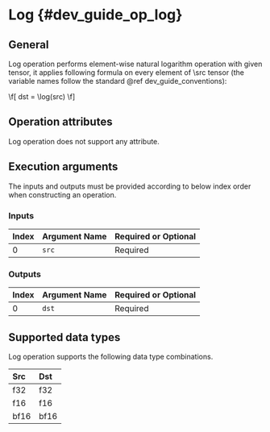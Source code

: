 Log {#dev_guide_op_log}
=======================

## General

Log operation performs element-wise natural logarithm operation with given
tensor, it applies following formula on every element of \src tensor (the
variable names follow the standard @ref dev_guide_conventions):

\f[ dst = \log(src) \f]

## Operation attributes

Log operation does not support any attribute.

## Execution arguments

The inputs and outputs must be provided according to below index order when
constructing an operation.

### Inputs

| Index | Argument Name | Required or Optional |
|:------|:--------------|:---------------------|
| 0     | `src`         | Required             |

### Outputs

| Index | Argument Name | Required or Optional |
|:------|:--------------|:---------------------|
| 0     | `dst`         | Required             |

## Supported data types

Log operation supports the following data type combinations.

| Src  | Dst  |
|:-----|:-----|
| f32  | f32  |
| f16  | f16  |
| bf16 | bf16 |
